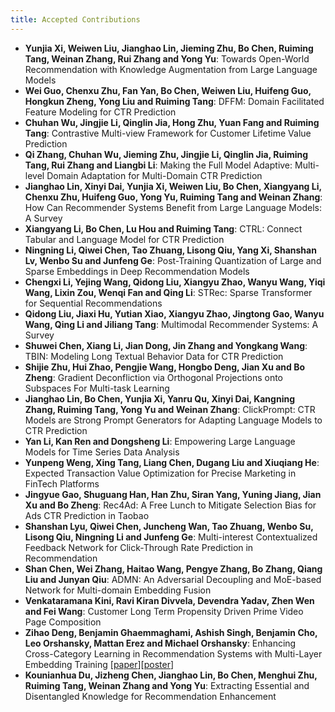 ```yaml
---
title: Accepted Contributions
---
```



- **Yunjia Xi, Weiwen Liu, Jianghao Lin, Jieming Zhu, Bo Chen, Ruiming Tang, Weinan Zhang, Rui Zhang and Yong Yu**: Towards Open-World Recommendation with Knowledge Augmentation from Large Language Models
- **Wei Guo, Chenxu Zhu, Fan Yan, Bo Chen, Weiwen Liu, Huifeng Guo, Hongkun Zheng, Yong Liu and Ruiming Tang**: DFFM: Domain Facilitated Feature Modeling for CTR Prediction
- **Chuhan Wu, Jingjie Li, Qinglin Jia, Hong Zhu, Yuan Fang and Ruiming Tang**: Contrastive Multi-view Framework for Customer Lifetime Value Prediction
- **Qi Zhang, Chuhan Wu, Jieming Zhu, Jingjie Li, Qinglin Jia, Ruiming Tang, Rui Zhang and Liangbi Li**: Making the Full Model Adaptive: Multi-level Domain Adaptation for Multi-Domain CTR Prediction
- **Jianghao Lin, Xinyi Dai, Yunjia Xi, Weiwen Liu, Bo Chen, Xiangyang Li, Chenxu Zhu, Huifeng Guo, Yong Yu, Ruiming Tang and Weinan Zhang**: How Can Recommender Systems Benefit from Large Language Models: A Survey
- **Xiangyang Li, Bo Chen, Lu Hou and Ruiming Tang**: CTRL: Connect Tabular and Language Model for CTR Prediction
- **Ningning Li, Qiwei Chen, Tao Zhuang, Lisong Qiu, Yang Xi, Shanshan Lv, Wenbo Su and Junfeng Ge**: Post-Training Quantization of Large and Sparse Embeddings in Deep Recommendation Models
- **Chengxi Li, Yejing Wang, Qidong Liu, Xiangyu Zhao, Wanyu Wang, Yiqi Wang, Lixin Zou, Wenqi Fan and Qing Li**: STRec: Sparse Transformer for Sequential Recommendations
- **Qidong Liu, Jiaxi Hu, Yutian Xiao, Xiangyu Zhao, Jingtong Gao, Wanyu Wang, Qing Li and Jiliang Tang**: Multimodal Recommender Systems: A Survey
- **Shuwei Chen, Xiang Li, Jian Dong, Jin Zhang and Yongkang Wang**: TBIN: Modeling Long Textual Behavior Data for CTR Prediction
- **Shijie Zhu, Hui Zhao, Pengjie Wang, Hongbo Deng, Jian Xu and Bo Zheng**: Gradient Deconfliction via Orthogonal Projections onto Subspaces For Multi-task Learning
- **Jianghao Lin, Bo Chen, Yunjia Xi, Yanru Qu, Xinyi Dai, Kangning Zhang, Ruiming Tang, Yong Yu and Weinan Zhang**: ClickPrompt: CTR Models are Strong Prompt Generators for Adapting Language Models to CTR Prediction
- **Yan Li, Kan Ren and Dongsheng Li**: Empowering Large Language Models for Time Series Data Analysis
- **Yunpeng Weng, Xing Tang, Liang Chen, Dugang Liu and Xiuqiang He**: Expected Transaction Value Optimization for Precise Marketing in FinTech Platforms
- **Jingyue Gao, Shuguang Han, Han Zhu, Siran Yang, Yuning Jiang, Jian Xu and Bo Zheng**: Rec4Ad: A Free Lunch to Mitigate Selection Bias for Ads CTR Prediction in Taobao
- **Shanshan Lyu, Qiwei Chen, Juncheng Wan, Tao Zhuang, Wenbo Su, Lisong Qiu, Ningning Li and Junfeng Ge**: Multi-interest Contextualized Feedback Network for Click-Through Rate Prediction in Recommendation
- **Shan Chen, Wei Zhang, Haitao Wang, Pengye Zhang, Bo Zhang, Qiang Liu and Junyan Qiu**: ADMN: An Adversarial Decoupling and MoE-based Network for Multi-domain Embedding Fusion
- **Venkataramana Kini, Ravi Kiran Divvela, Devendra Yadav, Zhen Wen and Fei Wang**: Customer Long Term Propensity Driven Prime Video Page Composition
- **Zihao Deng, Benjamin Ghaemmaghami, Ashish Singh, Benjamin Cho, Leo Orshansky, Mattan Erez and Michael Orshansky**: Enhancing Cross-Category Learning in Recommendation Systems with Multi-Layer Embedding Training [[paper](https://arxiv.org/abs/2309.15881)][[poster](/assets/MLET_DLP_poster.pdf)]
- **Kounianhua Du, Jizheng Chen, Jianghao Lin, Bo Chen, Menghui Zhu, Ruiming Tang, Weinan Zhang and Yong Yu**: Extracting Essential and Disentangled Knowledge for Recommendation Enhancement
